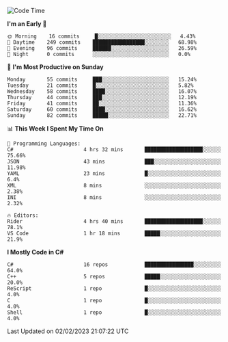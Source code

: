<!--START_SECTION:waka-->
![Code Time](http://img.shields.io/badge/Code%20Time-899%20hrs%2053%20mins-blue)

**I'm an Early 🐤** 

```text
🌞 Morning    16 commits     █░░░░░░░░░░░░░░░░░░░░░░░░   4.43% 
🌆 Daytime    249 commits    █████████████████░░░░░░░░   68.98% 
🌃 Evening    96 commits     ██████░░░░░░░░░░░░░░░░░░░   26.59% 
🌙 Night      0 commits      ░░░░░░░░░░░░░░░░░░░░░░░░░   0.0%

```
📅 **I'm Most Productive on Sunday** 

```text
Monday       55 commits     ███░░░░░░░░░░░░░░░░░░░░░░   15.24% 
Tuesday      21 commits     █░░░░░░░░░░░░░░░░░░░░░░░░   5.82% 
Wednesday    58 commits     ████░░░░░░░░░░░░░░░░░░░░░   16.07% 
Thursday     44 commits     ███░░░░░░░░░░░░░░░░░░░░░░   12.19% 
Friday       41 commits     ██░░░░░░░░░░░░░░░░░░░░░░░   11.36% 
Saturday     60 commits     ████░░░░░░░░░░░░░░░░░░░░░   16.62% 
Sunday       82 commits     █████░░░░░░░░░░░░░░░░░░░░   22.71%

```


📊 **This Week I Spent My Time On** 

```text
💬 Programming Languages: 
C#                       4 hrs 32 mins       ███████████████████░░░░░░   75.66% 
JSON                     43 mins             ███░░░░░░░░░░░░░░░░░░░░░░   11.98% 
YAML                     23 mins             █░░░░░░░░░░░░░░░░░░░░░░░░   6.4% 
XML                      8 mins              ░░░░░░░░░░░░░░░░░░░░░░░░░   2.38% 
INI                      8 mins              ░░░░░░░░░░░░░░░░░░░░░░░░░   2.32%

🔥 Editors: 
Rider                    4 hrs 40 mins       ███████████████████░░░░░░   78.1% 
VS Code                  1 hr 18 mins        █████░░░░░░░░░░░░░░░░░░░░   21.9%

```

**I Mostly Code in C#** 

```text
C#                       16 repos            ████████████████░░░░░░░░░   64.0% 
C++                      5 repos             █████░░░░░░░░░░░░░░░░░░░░   20.0% 
ReScript                 1 repo              █░░░░░░░░░░░░░░░░░░░░░░░░   4.0% 
C                        1 repo              █░░░░░░░░░░░░░░░░░░░░░░░░   4.0% 
Shell                    1 repo              █░░░░░░░░░░░░░░░░░░░░░░░░   4.0%

```



 Last Updated on 02/02/2023 21:07:22 UTC
<!--END_SECTION:waka-->
